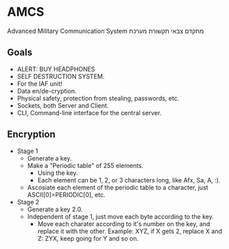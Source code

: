 # AMCS
Advanced Military Communication System
מתקדם צבאי תקשורת מערכת

## Goals
* ALERT: BUY HEADPHONES
* SELF DESTRUCTION SYSTEM.
* For the IAF unit!
* Data en/de-cryption.
* Physical safety, protection from stealing, passwords, etc.
* Sockets, both Server and Client.
* CLI, Command-line interface for the central server.

## Encryption
* Stage 1 
  * Generate a key.
  * Make a "Periodic table" of 255 elements.
    * Using the key.
    * Each element can be 1, 2, or 3 characters long, like Afx, Sa, A, :).
  * Ascosiate each element of the periodic table to a character, just ASCII[0]=PERIODIC[0], etc.
* Stage 2
  * Generate a key 2.0.
  * Independent of stage 1, just move each byte according to the key.
    * Move each charater according to it's number on the key, and replace it with the other. Example: XYZ, if X gets 2, replace X and Z: ZYX, keep going for Y and so on.
